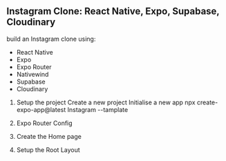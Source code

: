 ## Instagram Clone: React Native, Expo, Supabase, Cloudinary

build an Instagram clone using:

- React Native
- Expo
- Expo Router
- Nativewind
- Supabase
- Cloudinary

1. Setup the project
   Create a new project
   Initialise a new app
   npx create-expo-app@latest Instagram --tamplate

2. Expo Router Config
3. Create the Home page
4. Setup the Root Layout
